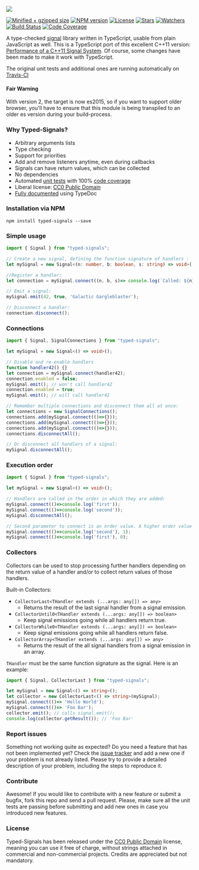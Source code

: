 ![](https://lusito.github.io/typed-signals/typed_signals.png)

[![Minified + gzipped size](https://badgen.net/bundlephobia/minzip/typed-signals)](https://www.npmjs.com/package/typed-signals)
[![NPM version](https://badgen.net/npm/v/typed-signals)](https://www.npmjs.com/package/typed-signals)
[![License](https://badgen.net/github/license/lusito/typed-signals)](https://github.com/lusito/typed-signals/blob/master/LICENSE)
[![Stars](https://badgen.net/github/stars/lusito/typed-signals)](https://github.com/lusito/typed-signals)
[![Watchers](https://badgen.net/github/watchers/lusito/typed-signals)](https://github.com/lusito/typed-signals)
[![Build Status](https://travis-ci.org/Lusito/typed-signals.svg?branch=master)](https://travis-ci.org/Lusito/typed-signals)
[![Code Coverage](https://coveralls.io/repos/github/Lusito/typed-signals/badge.svg?branch=master)](https://coveralls.io/github/Lusito/typed-signals)

A type-checked [signal](https://en.wikipedia.org/wiki/Signals_and_slots) library written in TypeScript, usable from plain JavaScript as well. This is a TypeScript port of this excellent C++11 version:
[Performance of a C++11 Signal System](https://testbit.eu/cpp11-signal-system-performance/).
Of course, some changes have been made to make it work with TypeScript.

The original unit tests and additional ones are running automatically on [Travis-CI](https://travis-ci.org/)

#### Fair Warning
With version 2, the target is now es2015, so if you want to support older browser, you'll have to ensure that this module is being transpiled to an older es version during your build-process.

### Why Typed-Signals?

- Arbitrary arguments lists
- Type checking
- Support for priorities
- Add and remove listeners anytime, even during callbacks
- Signals can have return values, which can be collected
- No dependencies
- Automated [unit tests](https://travis-ci.org/Lusito/typed-signals)  with 100% [code coverage](https://coveralls.io/github/Lusito/typed-signals)
- Liberal license: [CC0 Public Domain](http://creativecommons.org/publicdomain/zero/1.0/)
- [Fully documented](https://lusito.github.io/typed-signals/index.html) using TypeDoc

### Installation via NPM

```npm install typed-signals --save```

### Simple usage

```typescript
import { Signal } from "typed-signals";

// Create a new signal, defining the function signature of handlers :
let mySignal = new Signal<(n: number, b: boolean, s: string) => void>();

//Register a handler:
let connection = mySignal.connect((n, b, s)=> console.log(`Called: ${n} ${b} ${s}`));

// Emit a signal:
mySignal.emit(42, true, 'Galactic Gargleblaster');

// Disconnect a handler:
connection.disconnect();
```

### Connections

```typescript
import { Signal, SignalConnections } from "typed-signals";

let mySignal = new Signal<() => void>();

// Disable and re-enable handlers
function handler42() {}
let connection = mySignal.connect(handler42);
connection.enabled = false;
mySignal.emit(); // won't call handler42
connection.enabled = true;
mySignal.emit(); // will call handler42

// Remember multiple connections and disconnect them all at once:
let connections = new SignalConnections();
connections.add(mySignal.connect(()=>{}));
connections.add(mySignal.connect(()=>{}));
connections.add(mySignal.connect(()=>{}));
connections.disconnectAll();

// Or disconnect all handlers of a signal:
mySignal.disconnectAll();
```

### Execution order

```typescript
import { Signal } from "typed-signals";

let mySignal = new Signal<() => void>();

// Handlers are called in the order in which they are added:
mySignal.connect(()=>console.log('first'));
mySignal.connect(()=>console.log('second'));
mySignal.disconnectAll();

// Second parameter to connect is an order value. A higher order value means later execution:
mySignal.connect(()=>console.log('second'), 1);
mySignal.connect(()=>console.log('first'), 0);
```

### Collectors

Collectors can be used to stop processing further handlers depending on the return value of a handler and/or to collect return values of those handlers.

Built-in Collectors:
- `CollectorLast<THandler extends (...args: any[]) => any>`
    - Returns the result of the last signal handler from a signal emission.
- `CollectorUntil0<THandler extends (...args: any[]) => boolean>`
    - Keep signal emissions going while all handlers return true.
- `CollectorWhile0<THandler extends (...args: any[]) => boolean>`
    - Keep signal emissions going while all handlers return false.
- `CollectorArray<THandler extends (...args: any[]) => any>`
    - Returns the result of the all signal handlers from a signal emission in an array.

`THandler` must be the same function signature as the signal. Here is an example:

```typescript
import { Signal, CollectorLast } from "typed-signals";

let mySignal = new Signal<() => string>();
let collector = new CollectorLast<() => string>(mySignal);
mySignal.connect(()=> 'Hello World');
mySignal.connect(()=> 'Foo Bar');
collector.emit(); // calls signal.emit();
console.log(collector.getResult()); // 'Foo Bar'
```

### Report issues

Something not working quite as expected? Do you need a feature that has not been implemented yet? Check the [issue tracker](https://github.com/Lusito/typed-signals/issues) and add a new one if your problem is not already listed. Please try to provide a detailed description of your problem, including the steps to reproduce it.

### Contribute

Awesome! If you would like to contribute with a new feature or submit a bugfix, fork this repo and send a pull request. Please, make sure all the unit tests are passing before submitting and add new ones in case you introduced new features.

### License

Typed-Signals has been released under the [CC0 Public Domain](http://creativecommons.org/publicdomain/zero/1.0/) license, meaning you
can use it free of charge, without strings attached in commercial and non-commercial projects. Credits are appreciated but not mandatory.